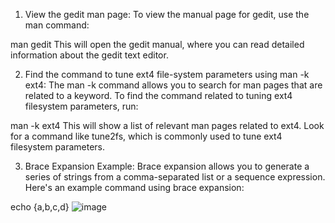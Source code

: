 1. View the gedit man page:
To view the manual page for gedit, use the man command:

man gedit
This will open the gedit manual, where you can read detailed information about the gedit text editor.

2. Find the command to tune ext4 file-system parameters using man -k ext4:
The man -k command allows you to search for man pages that are related to a keyword. To find the command related to tuning ext4 filesystem parameters, run:


man -k ext4
This will show a list of relevant man pages related to ext4. Look for a command like tune2fs, which is commonly used to tune ext4 filesystem parameters.

3. Brace Expansion Example:
Brace expansion allows you to generate a series of strings from a comma-separated list or a sequence expression. Here's an example command using brace expansion:


echo {a,b,c,d}
![image](https://github.com/user-attachments/assets/aab1260f-e2af-43b5-b6ca-f092f1f715f5)
